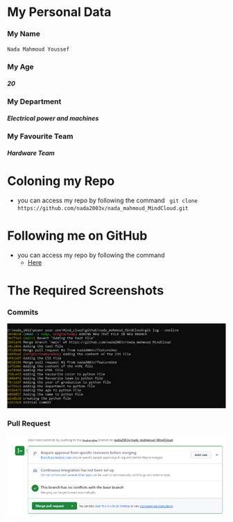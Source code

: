 # My Personal Data
### My Name
`Nada Mahmoud Youssef`

### My Age
##### 20

### My Department
##### Electrical power and machines

### My Favourite Team
##### Hardware Team

# Coloning my Repo
* you can access my repo by following the command
` git clone https://github.com/nada2003v/nada_mahmoud_MindCloud.git`

# Following me on GitHub
* you can access my repo by following the command
  - [Here](https://github.com/nada2003v)  

# The Required Screenshots
### Commits
![Uploading the commits screenshot](/commits.png)


### Pull Request
![Uploading the pull request screenshot](/pull_request.png)
